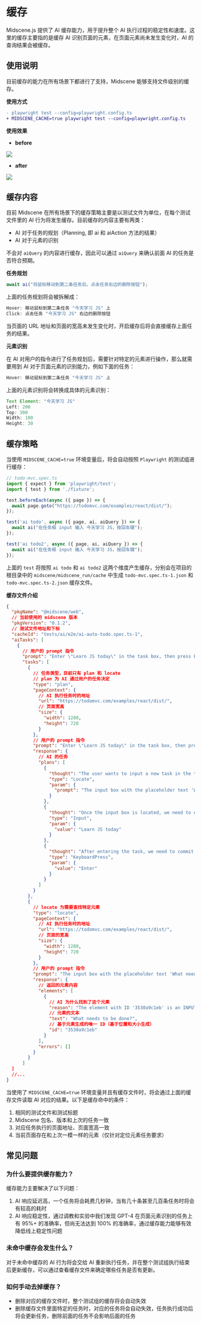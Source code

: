 # 缓存

Midscene.js 提供了 AI 缓存能力，用于提升整个 AI 执行过程的稳定性和速度。这里的缓存主要指的是缓存 AI 识别页面的元素，在页面元素尚未发生变化时，AI 的查询结果会被缓存。

## 使用说明

目前缓存的能力在所有场景下都进行了支持，Midscene 能够支持文件级别的缓存。

**使用方式**

```diff
- playwright test --config=playwright.config.ts
+ MIDSCENE_CACHE=true playwright test --config=playwright.config.ts
```

**使用效果**

* **before**

![](/cache/no-cache-time.png)

* **after**

![](/cache/use-cache-time.png)


## 缓存内容

目前 Midscene 在所有场景下的缓存策略主要是以测试文件为单位，在每个测试文件里的 AI 行为将发生缓存。目前缓存的内容主要有两类：

* AI 对于任务的规划（Planning, 即 ai 和 aiAction 方法的结果）
* AI 对于元素的识别

不会对 `aiQuery` 的内容进行缓存，因此可以通过 `aiQuery` 来确认前面 AI 的任务是否符合预期。

**任务规划**

```js
await ai("将鼠标移动到第二条任务后，点击任务右边的删除按钮");
```

上面的任务规划将会被拆解成：

```js
Hover: 移动鼠标到第二条任务 "今天学习 JS" 上
Click: 点击任务 "今天学习 JS" 右边的删除按钮
```

当页面的 URL 地址和页面的宽高未发生变化时，开启缓存后将会直接缓存上面任务的结果。

**元素识别**

在 AI 对用户的指令进行了任务规划后，需要针对特定的元素进行操作，那么就需要用到 AI 对于页面元素的识别能力，例如下面的任务：

```js
Hover: 移动鼠标到第二条任务 "今天学习 JS" 上
```

上面的元素识别将会转换成具体的元素识别：

```js
Text Element: "今天学习 JS"
Left: 200
Top: 300
Width: 100
Height: 30
```

## 缓存策略

当使用 `MIDSCENE_CACHE=true` 环境变量后，将会自动按照 `Playwright` 的测试组进行缓存：

```ts
// todo-mvc.spec.ts
import { expect } from 'playwright/test';
import { test } from './fixture';

test.beforeEach(async ({ page }) => {
  await page.goto("https://todomvc.com/examples/react/dist/");
});

test('ai todo', async ({ page, ai, aiQuery }) => {
  await ai("在任务框 input 输入 今天学习 JS，按回车键");
});

test('ai todo2', async ({ page, ai, aiQuery }) => {
  await ai("在任务框 input 输入 今天学习 JS，按回车键");
});
```

上面的 `test` 将按照 `ai todo` 和 `ai todo2` 这两个维度产生缓存，分别会在项目的根目录中的 `midscene/midscene_run/cache` 中生成 `todo-mvc.spec.ts-1.json` 和 `todo-mvc.spec.ts-2.json` 缓存文件。

**缓存文件介绍**

```json
{
  "pkgName": "@midscene/web",
  // 当前使用的 midscene 版本
  "pkgVersion": "0.1.2",
  // 测试文件地址和下标
  "cacheId": "tests/ai/e2e/ai-auto-todo.spec.ts-1",
  "aiTasks": [
    {
      // 用户的 prompt 指令
      "prompt": "Enter \"Learn JS today\" in the task box, then press Enter to create",
      "tasks": [
        {
          // 任务类型，目前只有 plan 和 locate
          // plan 为 AI 通过用户的任务决定
          "type": "plan",
          "pageContext": {
            // AI 执行任务时的地址
            "url": "https://todomvc.com/examples/react/dist/",
            // 页面宽高
            "size": {
              "width": 1280,
              "height": 720
            }
          },
          // 用户的 prompt 指令
          "prompt": "Enter \"Learn JS today\" in the task box, then press Enter to create",
          "response": {
            // AI 的任务
            "plans": [
              {
                "thought": "The user wants to input a new task in the todo list input box and then press enter to create it. The input field is identified by its placeholder text 'What needs to be done?'.",
                "type": "Locate",
                "param": {
                  "prompt": "The input box with the placeholder text 'What needs to be done?'."
                }
              },
              {
                "thought": "Once the input box is located, we need to enter the task description.",
                "type": "Input",
                "param": {
                  "value": "Learn JS today"
                }
              },
              {
                "thought": "After entering the task, we need to commit it by pressing 'Enter'.",
                "type": "KeyboardPress",
                "param": {
                  "value": "Enter"
                }
              }
            ]
          }
        },
        {
          // locate 为需要查找特定元素
          "type": "locate",
          "pageContext": {
            // AI 执行任务时的地址
            "url": "https://todomvc.com/examples/react/dist/",
            // 页面的宽高
            "size": {
              "width": 1280,
              "height": 720
            }
          },
          // 用户的 prompt 指令
          "prompt": "The input box with the placeholder text 'What needs to be done?'.",
          "response": {
            // 返回的元素内容
            "elements": [
              {
                // AI 为什么找到了这个元素
                "reason": "The element with ID '3530a9c1eb' is an INPUT Node. Its placeholder text is 'What needs to be done?', which matches the user's description.",
                // 元素的文本
                "text": "What needs to be done?",
                // 基于元素生成的唯一 ID（基于位置和大小生成）
                "id": "3530a9c1eb"
              }
            ],
            "errors": []
          }
        }
      ]
  ]
  //...
}
```

当使用了 `MIDSCENE_CACHE=true` 环境变量并且有缓存文件时，将会通过上面的缓存文件读取 AI 对应的结果。以下是缓存命中的条件：

1. 相同的测试文件和测试标题
2. Midscene 包名、版本和上次的任务一致
3. 对应任务执行的页面地址、页面宽高一致
4. 当前页面存在和上次一模一样的元素（仅针对定位元素任务要求）

## 常见问题

### 为什么要提供缓存能力？

缓存能力主要解决了以下问题：

1. AI 响应延迟高，一个任务将会耗费几秒钟，当有几十条甚至几百条任务时将会有较高的耗时
2. AI 响应稳定性，通过调教和实验中我们发现 GPT-4 在页面元素识别的任务上有 95%+ 的准确率，但尚无法达到 100% 的准确率，通过缓存能力能够有效降低线上稳定性问题

### 未命中缓存会发生什么？

对于未命中缓存的 AI 行为将会交给 AI 重新执行任务，并在整个测试组执行结束后更新缓存，可以通过查看缓存文件来确定哪些任务是否有更新。

### 如何手动去掉缓存？

* 删除对应的缓存文件时，整个测试组的缓存将会自动失效
* 删除缓存文件里面特定的任务时，对应的任务将会自动失效，任务执行成功后将会更新任务，删除前面的任务不会影响后面的任务
